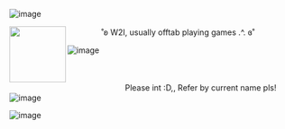 ![image](https://64.media.tumblr.com/d81ab5dd0c443819d82ff37d8f5c50e5/6858cce81a99a1b7-bf/s1280x1920/90edf4045684eb40b12d36fc115de84719be1261.gifv)
 
 <img align="left" width="100" height="100" src="Robin　or　Till　　𓎟𓎟 　She , They ![image](https://i.ibb.co/svZRJLh/IMG-5581.gif)">

　　　　
˚ʚ W2I, usually offtab playing games .^.  ɞ˚


![image](https://i.pinimg.com/736x/37/b1/d4/37b1d4117e635ba1bf87bd68aa3360c2.jpg)



　　　　　　　　　　

　　　　　　　                                                                                                  Please int :D,, Refer by current name pls!
                                                                                  ![image](https://i.ibb.co/pWRrqfm/IMG-7963.gif)

   ![image](https://64.media.tumblr.com/d81ab5dd0c443819d82ff37d8f5c50e5/6858cce81a99a1b7-bf/s1280x1920/90edf4045684eb40b12d36fc115de84719be1261.gifv)
